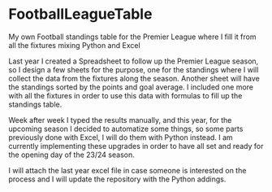 # FootballLeagueTable
My own Football standings table for the Premier League where I fill it from all the fixtures mixing Python and Excel

Last year I created a Spreadsheet to follow up the Premier League season, so I design a few sheets for the purpose, one for the standings where I will collect the data from the fixtures along the season.
Another sheet will have the standings sorted by the points and goal average.
I included one more with all the fixtures in order to use this data with formulas to fill up the standings table.

Week after week I typed the results manually, and this year, for the upcoming season I decided to automatize some things, so some parts previously done with Excel, I will do them with Python instead.
I am currently implementing these upgrades in order to have all set and ready for the opening day of the 23/24 season.

I will attach the last year excel file in case someone is interested on the process and I will update the repository with the Python addings.
